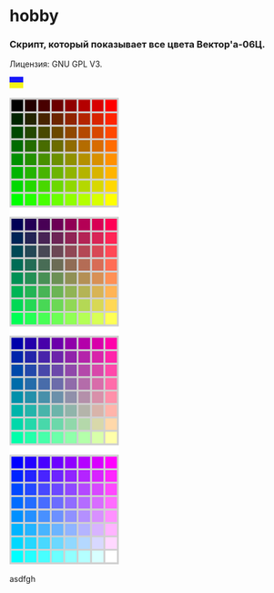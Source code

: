 # hobby
### Скрипт, который показывает все цвета Вектор'а-06Ц.

Лицензия: GNU GPL V3.

![](https://github.com/drilnet/vector-06c-color256/blob/master/UA.png)

![](https://github.com/drilnet/vector-06c-color256/blob/master/Images%20PNG/Vector-06C_Color_256.3.png)

asdfgh
